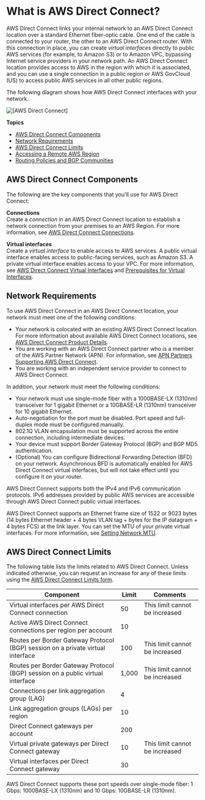 # What is AWS Direct Connect?<a name="Welcome"></a>

AWS Direct Connect links your internal network to an AWS Direct Connect location over a standard Ethernet fiber\-optic cable\. One end of the cable is connected to your router, the other to an AWS Direct Connect router\. With this connection in place, you can create *virtual interfaces* directly to public AWS services \(for example, to Amazon S3\) or to Amazon VPC, bypassing Internet service providers in your network path\. An AWS Direct Connect location provides access to AWS in the region with which it is associated, and you can use a single connection in a public region or AWS GovCloud \(US\) to access public AWS services in all other public regions\.

The following diagram shows how AWS Direct Connect interfaces with your network\. 

![\[AWS Direct Connect\]](http://docs.aws.amazon.com/directconnect/latest/UserGuide/images/direct_connect_overview.png)

**Topics**
+ [AWS Direct Connect Components](#overview-components)
+ [Network Requirements](#overview_requirements)
+ [AWS Direct Connect Limits](#directconnect_limits)
+ [Accessing a Remote AWS Region](remote_regions.md)
+ [Routing Policies and BGP Communities](routing-and-bgp.md)

## AWS Direct Connect Components<a name="overview-components"></a>

The following are the key components that you'll use for AWS Direct Connect:

**Connections**  
Create a *connection* in an AWS Direct Connect location to establish a network connection from your premises to an AWS Region\. For more information, see [AWS Direct Connect Connections](WorkingWithConnections.md)\. 

**Virtual interfaces**  
Create a *virtual interface* to enable access to AWS services\. A public virtual interface enables access to public\-facing services, such as Amazon S3\. A private virtual interface enables access to your VPC\. For more information, see [AWS Direct Connect Virtual Interfaces](WorkingWithVirtualInterfaces.md) and [Prerequisites for Virtual Interfaces](WorkingWithVirtualInterfaces.md#vif-prerequisites)\.

## Network Requirements<a name="overview_requirements"></a>

To use AWS Direct Connect in an AWS Direct Connect location, your network must meet one of the following conditions:
+ Your network is colocated with an existing AWS Direct Connect location\. For more information about available AWS Direct Connect locations, see [AWS Direct Connect Product Details](http://aws.amazon.com/directconnect/details)\. 
+ You are working with an AWS Direct Connect partner who is a member of the AWS Partner Network \(APN\)\. For information, see [APN Partners Supporting AWS Direct Connect](https://aws.amazon.com//directconnect/partners/)\.
+ You are working with an independent service provider to connect to AWS Direct Connect\.

In addition, your network must meet the following conditions:
+ Your network must use single\-mode fiber with a 1000BASE\-LX \(1310nm\) transceiver for 1 gigabit Ethernet or a 10GBASE\-LR \(1310nm\) transceiver for 10 gigabit Ethernet\.
+ Auto\-negotiation for the port must be disabled\. Port speed and full\-duplex mode must be configured manually\.
+ 802\.1Q VLAN encapsulation must be supported across the entire connection, including intermediate devices\.
+ Your device must support Border Gateway Protocol \(BGP\) and BGP MD5 authentication\.
+ \(Optional\) You can configure Bidirectional Forwarding Detection \(BFD\) on your network\. Asynchronous BFD is automatically enabled for AWS Direct Connect virtual interfaces, but will not take effect until you configure it on your router\.

AWS Direct Connect supports both the IPv4 and IPv6 communication protocols\. IPv6 addresses provided by public AWS services are accessible through AWS Direct Connect public virtual interfaces\.

AWS Direct Connect supports an Ethernet frame size of 1522 or 9023 bytes \(14 bytes Ethernet header \+ 4 bytes VLAN tag \+ bytes for the IP datagram \+ 4 bytes FCS\) at the link layer\. You can set the MTU of your private virtual interfaces\. For more information, see [Setting Network MTU](set-jumbo-frames-vif.md)\.

## AWS Direct Connect Limits<a name="directconnect_limits"></a>

The following table lists the limits related to AWS Direct Connect\. Unless indicated otherwise, you can request an increase for any of these limits using the [AWS Direct Connect Limits form](https://console.aws.amazon.com/support/home#/case/create?issueType=service-limit-increase&limitType=service-code-direct-connect)\.


| Component | Limit | Comments | 
| --- | --- | --- | 
|  Virtual interfaces per AWS Direct Connect connection  |  50  |  This limit cannot be increased  | 
|  Active AWS Direct Connect connections per region per account  |  10  |  | 
|  Routes per Border Gateway Protocol \(BGP\) session on a private virtual interface  |  100  |  This limit cannot be increased  | 
|  Routes per Border Gateway Protocol \(BGP\) session on a public virtual interface  |  1,000  |  This limit cannot be increased  | 
|  Connections per link aggregation group \(LAG\)  | 4 |  | 
|  Link aggregation groups \(LAGs\) per region  |  10  |  | 
|  Direct Connect gateways per account  |  200  |  | 
|  Virtual private gateways per Direct Connect gateway  |  10  |  This limit cannot be increased  | 
|  Virtual interfaces per Direct Connect gateway  |  30  |  | 

AWS Direct Connect supports these port speeds over single\-mode fiber: 1 Gbps: 1000BASE\-LX \(1310nm\) and 10 Gbps: 10GBASE\-LR \(1310nm\)\.
